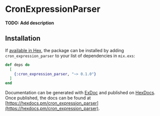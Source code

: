 # CronExpressionParser

**TODO: Add description**

## Installation

If [available in Hex](https://hex.pm/docs/publish), the package can be installed
by adding `cron_expression_parser` to your list of dependencies in `mix.exs`:

```elixir
def deps do
  [
    {:cron_expression_parser, "~> 0.1.0"}
  ]
end
```

Documentation can be generated with [ExDoc](https://github.com/elixir-lang/ex_doc)
and published on [HexDocs](https://hexdocs.pm). Once published, the docs can
be found at [https://hexdocs.pm/cron_expression_parser](https://hexdocs.pm/cron_expression_parser).

